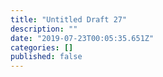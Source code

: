 ```yaml
---
title: "Untitled Draft 27"
description: ""
date: "2019-07-23T00:05:35.651Z"
categories: []
published: false
---
```



